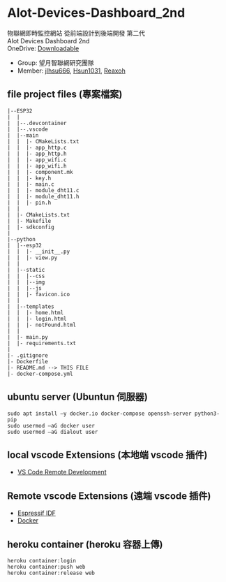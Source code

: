 # AIot-Devices-Dashboard_2nd
物聯網即時監控網站 從前端設計到後端開發 第二代<br>
AIot Devices Dashboard 2nd<br>
OneDrive: [Downloadable](https://liveknuedu-my.sharepoint.com/:f:/g/personal/srl_live_knu_edu_tw/Em6P33I1zANFsTcBT-3IJPcBYJI3PuhRkSe7lr6VZ0_zQQ?e=iPipxV)

* Group: 望月智聯網研究團隊
* Member: [jlhsu666](https://github.com/jlhsu666), [Hsun1031](https://github.com/Hsun1031), [Reaxoh](https://github.com/Reaxoh)

## file project files (專案檔案)
```
|--ESP32
|  |
|  |--.devcontainer
|  |--.vscode
|  |--main
|  |  |- CMakeLists.txt
|  |  |- app_http.c
|  |  |- app_http.h
|  |  |- app_wifi.c
|  |  |- app_wifi.h
|  |  |- component.mk
|  |  |- key.h
|  |  |- main.c
|  |  |- module_dht11.c
|  |  |- module_dht11.h
|  |  |- pin.h
|  |
|  |- CMakeLists.txt
|  |- Makefile
|  |- sdkconfig
|  
|--python
|  |--esp32
|  |  |- __init__.py
|  |  |- view.py
|  |
|  |--static
|  |  |--css
|  |  |--img
|  |  |--js
|  |  |- favicon.ico
|  |
|  |--templates
|  |  |- home.html
|  |  |- login.html
|  |  |- notFound.html
|  |
|  |- main.py
|  |- requirements.txt
|
|- .gitignore
|- Dockerfile
|- README.md --> THIS FILE
|- docker-compose.yml
```

## ubuntu server (Ubuntun 伺服器)
```
sudo apt install –y docker.io docker-compose openssh-server python3-pip
sudo usermod –aG docker user
sudo usermod –aG dialout user
```

## local vscode Extensions (本地端 vscode 插件)
- [VS Code Remote Development](https://marketplace.visualstudio.com/items?itemName=ms-vscode-remote.vscode-remote-extensionpack)

## Remote vscode Extensions (遠端 vscode 插件)
- [Espressif IDF](https://marketplace.visualstudio.com/items?itemName=espressif.esp-idf-extension)
- [Docker](https://marketplace.visualstudio.com/items?itemName=ms-azuretools.vscode-docker)

## heroku container (heroku 容器上傳)
```
heroku container:login
heroku container:push web
heroku container:release web
```
